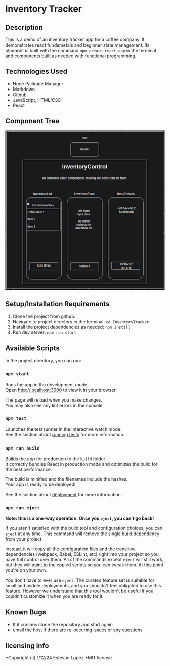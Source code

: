 # Inventory Tracker 


## Description
This is a demo of an inventory tracker app for a coffee company. It demonstrates react fundametals and beginner state management. Its blueprint is built with the command `npm create-react-app` in the terminal and components built as needed with functional programming. 

## Technologies Used

* Node Package Manager 
* Markdown
* Github
* JavaScript, HTML/CSS
* React


## Component Tree
![Tree](InventoryTracker/ReactFundamentalsTree.png)

## Setup/Installation Requirements
1. Clone the project from github.
2. Navigate to project directory in the terminal:  `cd InventoryTracker`
3. Install the project dependencies as needed: `npm install`
4. Run dev server: `npm run start`


## Available Scripts

In the project directory, you can run:

### `npm start`
Runs the app in the development mode.\
Open [http://localhost:3000](http://localhost:3000) to view it in your browser.

The page will reload when you make changes.\
You may also see any lint errors in the console.

### `npm test`

Launches the test runner in the interactive watch mode.\
See the section about [running tests](https://facebook.github.io/create-react-app/docs/running-tests) for more information.

### `npm run build`

Builds the app for production to the `build` folder.\
It correctly bundles React in production mode and optimizes the build for the best performance.

The build is minified and the filenames include the hashes.\
Your app is ready to be deployed!

See the section about [deployment](https://facebook.github.io/create-react-app/docs/deployment) for more information.

### `npm run eject`

**Note: this is a one-way operation. Once you `eject`, you can't go back!**

If you aren't satisfied with the build tool and configuration choices, you can `eject` at any time. This command will remove the single build dependency from your project.

Instead, it will copy all the configuration files and the transitive dependencies (webpack, Babel, ESLint, etc) right into your project so you have full control over them. All of the commands except `eject` will still work, but they will point to the copied scripts so you can tweak them. At this point you're on your own.

You don't have to ever use `eject`. The curated feature set is suitable for small and middle deployments, and you shouldn't feel obligated to use this feature. However we understand that this tool wouldn't be useful if you couldn't customize it when you are ready for it.


## Known Bugs

* If it crashes clone the repository and start again
* email the host if there are re-occuring issues or any questions

## licensing info 
*Copyright (c) 1/12/24 Estevan Lopez
*MIT license 
